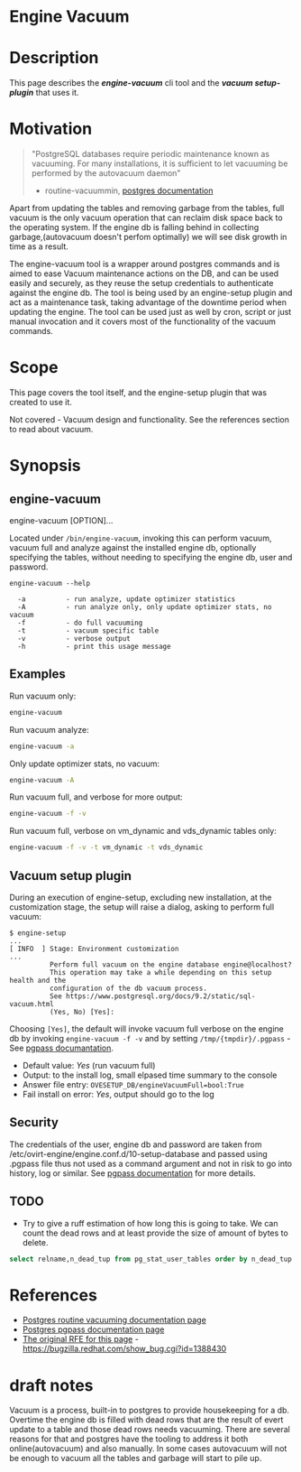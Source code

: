 # Engine Vacuum

# Description
This page describes the **_engine-vacuum_** cli tool and the **_vacuum setup-plugin_** that uses it.

# Motivation

> "PostgreSQL databases require periodic maintenance known as vacuuming.
For many installations, it is sufficient to let vacuuming be performed by the autovacuum daemon"
> - routine-vacuummin, [postgres documentation][1]

Apart from updating the tables and removing garbage from the tables,
full vacuum is the only vacuum operation that can reclaim disk space back to the operating system.
If the engine db is falling behind in collecting garbage,(autovacuum doesn't perfom optimally) we will
see disk growth in time as a result.

The engine-vacuum tool is a wrapper around postgres commands and is aimed to ease Vacuum
maintenance actions on the DB, and can be used easily and securely, as they reuse
the setup credentials to authenticate against the engine db. The tool is being
used by an engine-setup plugin and act as a maintenance task, taking advantage of
the downtime period when updating the engine. The tool can be used just as well
by cron, script or just manual invocation and it covers most of the functionality
of the vacuum commands.

# Scope
This page covers the tool itself, and the engine-setup plugin that was created to use it.

Not covered - Vacuum design and functionality. See the references section to read about vacuum.

# Synopsis
## engine-vacuum
  engine-vacuum [OPTION]...

Located under `/bin/engine-vacuum`, invoking this can perform vacuum, vacuum full
and analyze against the installed engine db, optionally specifying the tables,
without needing to specifying the engine db, user and password.
```text
engine-vacuum --help

  -a          - run analyze, update optimizer statistics
  -A          - run analyze only, only update optimizer stats, no vacuum
  -f          - do full vacuuming
  -t          - vacuum specific table
  -v          - verbose output
  -h          - print this usage message
```
## Examples
Run vacuum only:
```bash
engine-vacuum
```

Run vacuum analyze:
```bash
engine-vacuum -a
```

Only update optimizer stats, no vacuum:
```bash
engine-vacuum -A
```
Run vacuum full, and verbose for more output:
```bash
engine-vacuum -f -v
```
Run vacuum full, verbose on vm_dynamic and vds_dynamic tables only:
```bash
engine-vacuum -f -v -t vm_dynamic -t vds_dynamic
```

## Vacuum setup plugin
During an execution of engine-setup, excluding new installation, at the
 customization stage, the setup will raise a dialog, asking to perform full vacuum:
```text
$ engine-setup
...
[ INFO  ] Stage: Environment customization
...
          Perform full vacuum on the engine database engine@localhost?
          This operation may take a while depending on this setup health and the
          configuration of the db vacuum process.
          See https://www.postgresql.org/docs/9.2/static/sql-vacuum.html
          (Yes, No) [Yes]:
```

Choosing `[Yes]`, the default will invoke vacuum full verbose on the engine db by
invoking `engine-vacuum -f -v` and by setting `/tmp/{tmpdir}/.pgpass` - See [pgpass documantation][2].

- Default value: _Yes_ (run vacuum full)
- Output: to the install log, small elpased time summary to the console
- Answer file entry: `OVESETUP_DB/engineVacuumFull=bool:True`
- Fail install on error: _Yes_, output should go to the log

## Security
The credentials of the user, engine db and password
are taken from /etc/ovirt-engine/engine.conf.d/10-setup-database and passed
using .pgpass file thus not used as a command argument and not in risk to
go into history, log or similar. See [pgpass documentation][2] for more details.

## TODO
- Try to give a ruff estimation of how long this is going to take. We can count
the dead rows and at least provide the size of amount of bytes to delete.
```sql
select relname,n_dead_tup from pg_stat_user_tables order by n_dead_tup desc;
```

# References
[1]: https://www.postgresql.org/docs/9.2/static/routine-vacuuming.html
[2]: https://www.postgresql.org/docs/9.2/static/libpq-pgpass.html
[3]: https://bugzilla.redhat.com/show_bug.cgi?id=1388430

- [Postgres routine vacuuming documentation page][1]
- [Postgres pgpass documentation page][2]
- [The original RFE for this page][3] - https://bugzilla.redhat.com/show_bug.cgi?id=1388430


# draft notes
Vacuum is a process, built-in to postgres to provide housekeeping for a db.
Overtime the engine db is filled with dead rows that are the result of evert update
to a table and those dead rows needs vacuuming. There are several reasons for that
and postgres have the tooling to address it both online(autovacuum) and also
manually. In some cases autovacuum will not be enough to vacuum all the tables
and garbage will start to pile up.
